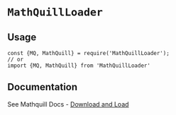# `MathQuillLoader`

## Usage

```
const {MQ, MathQuill} = require('MathQuillLoader');
// or
import {MQ, MathQuill} from 'MathQuillLoader'
```

## Documentation

See Mathquill Docs - [Download and Load](http://docs.mathquill.com/en/latest/Getting_Started/)
